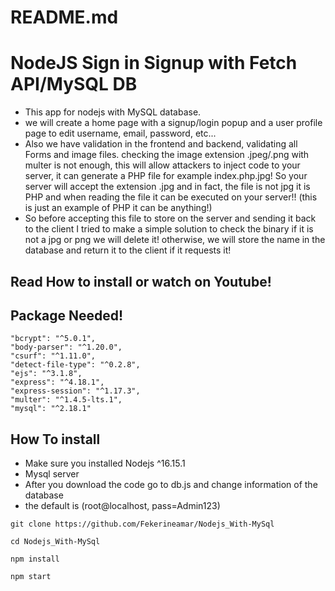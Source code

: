 # README.md

# NodeJS Sign in Signup with Fetch API/MySQL DB

- This app for nodejs with MySQL database.
- we will create a home page with a signup/login popup and a user profile page to edit username, email, password, etc...
- Also we have validation in the frontend and backend, validating all Forms and image files.
checking the image extension .jpeg/.png with multer is not enough, this will allow attackers to inject code to your server, 
it can generate a PHP file for example index.php.jpg! So your server will accept the extension .jpg and in fact, the file is not jpg it is PHP and when reading the file it can be executed on your server!! (this is just an example of PHP it can be anything!) 
- So before accepting this file to store on the server and sending it back to the client I tried to make a simple solution to check the binary if it is   not a jpg or png we will delete it! otherwise, we will store the name in the database and return it to the client if it requests it!


## Read How to install or watch on Youtube!


## Package Needed!
```
"bcrypt": "^5.0.1",
"body-parser": "^1.20.0",
"csurf": "^1.11.0",
"detect-file-type": "^0.2.8",
"ejs": "^3.1.8",
"express": "^4.18.1",
"express-session": "^1.17.3",
"multer": "^1.4.5-lts.1",
"mysql": "^2.18.1"
```

## How To install

- Make sure you installed Nodejs ^16.15.1
- Mysql server
- After you download the code go to db.js and change information of the database
- the default is (root@localhost, pass=Admin123)

```
git clone https://github.com/Fekerineamar/Nodejs_With-MySql
```
```
cd Nodejs_With-MySql
```
```
npm install
```
```
npm start
```

